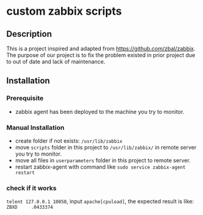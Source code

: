 # custom zabbix scripts

## Description

This is a project inspired and adapted from https://github.com/zbal/zabbix. The purpose of our project is to fix the problem existed in prior project due to out of date and lack of maintenance.

## Installation

### Prerequisite

* zabbix agent has been deployed to the machine you try to monitor.

### Manual Installation

* create folder if not exists: `/usr/lib/zabbix`
* move `scripts` folder in this project to `/usr/lib/zabbix/` in remote server you try to monitor.
* move all files in `userparameters` folder in this project to remote server.
* restart zabbix-agent with command like `sudo service zabbix-agent restart`

### check if it works

`telent 127.0.0.1 10050`, input `apache[cpuload]`, the expected result is like: `ZBXD     .0433374`
